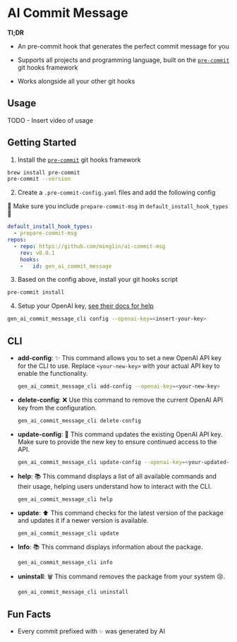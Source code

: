 # AI Commit Message

**Tl;DR**

- An pre-commit hook that generates the perfect commit message for you

- Supports all projects and programming language, built on the [`pre-commit`](https://pre-commit.com/) git hooks framework

- Works alongside all your other git hooks

## Usage

TODO - Insert video of usage

## Getting Started

1. Install the [`pre-commit`](https://pre-commit.com/) git hooks framework

```bash
brew install pre-commit
pre-commit --version 
```

2. Create a `.pre-commit-config.yaml` files and add the following config

🚨 Make sure you include `prepare-commit-msg` in `default_install_hook_types`🚨

```yaml
default_install_hook_types: 
  - prepare-commit-msg
repos:
  - repo: https://github.com/ming1in/ai-commit-msg
    rev: v0.0.1
    hooks:
    -   id: gen_ai_commit_message
```

3. Based on the config above, install your git hooks script

```bash
pre-commit install
```

4. Setup your OpenAI key, [see their docs for help](https://platform.openai.com/docs/quickstart)

```bash
gen_ai_commit_message_cli config --openai-key=<insert-your-key>
```

## CLI

- **add-config**: ✨
  This command allows you to set a new OpenAI API key for the CLI to use. Replace `<your-new-key>` with your actual API key to enable the functionality.

  ```bash
  gen_ai_commit_message_cli add-config --openai-key=<your-new-key>
  ```

- **delete-config**: ❌
  Use this command to remove the current OpenAI API key from the configuration.

  ```bash
  gen_ai_commit_message_cli delete-config
  ```

- **update-config**: 🔄
  This command updates the existing OpenAI API key. Make sure to provide the new key to ensure continued access to the API.

  ```bash
  gen_ai_commit_message_cli update-config --openai-key=<your-updated-key>
  ```

- **help**: 📚
  This command displays a list of all available commands and their usage, helping users understand how to interact with the CLI.

  ```bash
  gen_ai_commit_message_cli help
  ```

- **update**: ⬆️
  This command checks for the latest version of the package and updates it if a newer version is available.
  ```bash
  gen_ai_commit_message_cli update
  ```

- **Info**: 📚
  This command displays information about the package.

  ```bash
  gen_ai_commit_message_cli info
  ```

- **uninstall**: 🗑️
  This command removes the package from your system 😢.

  ```bash
  gen_ai_commit_message_cli uninstall
  ```

## Fun Facts

- Every commit prefixed with `✨` was generated by AI
